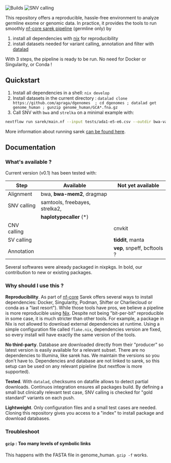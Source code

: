 ![Builds](https://github.com/apraga/reproducible-sarek-germline/actions/workflows/nix-flake.yml/badge.svg)
![SNV calling](https://github.com/apraga/reproducible-sarek-germline/actions/workflows/snv-calling.yml/badge.svg)

This repository offers a reproducible, hassle-free environment to analyze
germline exome or genomic data. In practice, it provides the tools to run
smoothly [nf-core sarek pipeline](https://nf-co.re/sarek/3.4.2/) (germline only)
by

1. install all dependencies with [nix](https://nixos.org/) for reproducibility
2. install datasets needed for variant calling, annotation and filter with
   [datalad](https://www.datalad.org/)

With 3 steps, the pipeline is ready to be run. No need for Docker or
Singularity, or Conda !

## Quickstart

1. Install all dependencies in a shell: `nix develop`
2. Install datasets in the current directory : `datalad clone https://github.com/apraga/dgenomes  ; cd dgenomes ; datalad get genome_human ; gunzip genome_human/GCA*.fna.gz`
3. Call SNV with `bwa` and `strelka` on a minimal example with:

```bash
nextflow run sarek/main.nf --input tests/ada1-e5-e6.csv --outdir bwa-varcall  --tools mpileup,haplotypecaller,freebayes,strelka  -c tests/test.config --skip_tools baserecalibrator,haplotypecaller_filter

```

More information about running sarek
[can be found here](https://nf-co.re/sarek/usage).

## Documentation

### What's available ?

Current version (v0.1) has been tested with:

| Step        | Available                      | Not yet available           |
| ----------- | ------------------------------ | --------------------------- |
| Alignment   | bwa, **bwa-mem2**, dragmap     |                             |
| SNV calling | samtools, freebayes, strelka2, |                             |
|             | **haplotypecaller** (\*)       |                             |
| CNV calling |                                | cnvkit                      |
| SV calling  |                                | **tiddit**, manta           |
| Annotation  |                                | **vep**, snpeff, bcftools ? |

Several softwares were already packaged in nixpkgs. In bold, our contribution to
new or existing packages.

### Why should I use this ?

**Reproducibility**. As part of [nf-core](https://nf-co.re) Sarek offers several
ways to install dependencies: Docker, Singularity, Podman, Shifter or
Charliecloud or conda as a "last resort"). While those tools have pros, we
believe a pipeline is more reproducible using [Nix](https://nixos.org). Despite
not being "bit-per-bit" reproducible in some case, it is much stricter than
other tools. For example, a package in Nix is not allowed to download external
dependencies at runtime. Using a simple configuration file called `flake.nix`,
dependencies version are fixed, so every install will have exactly the same
version of the tools.

**No third-party**. Database are downloaded directly from their "producer" so
latest version is easily available for a relevant subset. There are no
dependencies to Illumina, like sarek has. We maintain the versions so you don't
have to. Dependencies and database are not linked to sarek, so this setup can be
used on any relevant pipieline (but nextflow is more supported).

**Tested**. With `datalad`, checksums on datafile allows to detect partial
downloads. Continuos integration ensures all packages build. By defining a small
but clinically relevant test case, SNV calling is checked for "gold standard"
variants on each push.

**Lightweight**. Only configuration files and a small test cases are needed.
Cloning this repository gives you access to a "index" to install package and
download databases.

### Troubleshoot

#### `gzip` : Too many levels of symbolic links

This happens with the FASTA file in genome_human. `gzip -f` works.
